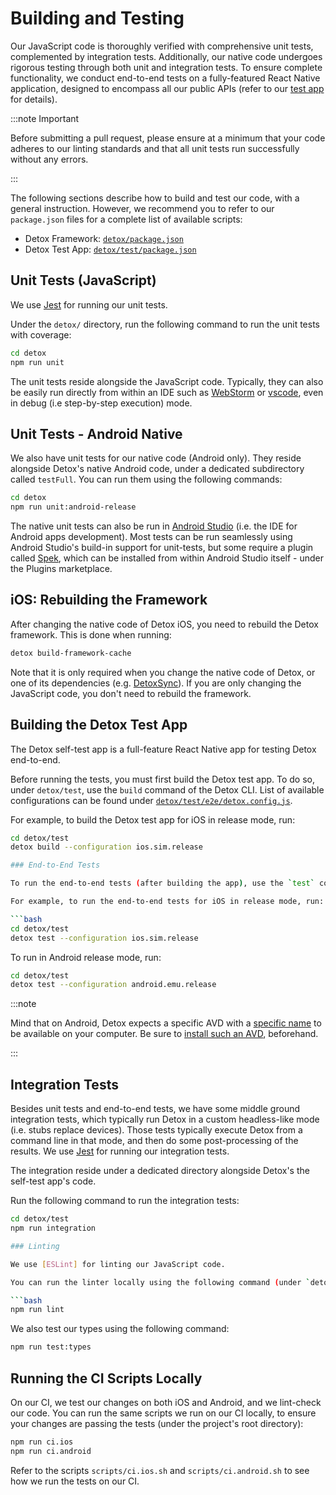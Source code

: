 # Building and Testing

Our JavaScript code is thoroughly verified with comprehensive unit tests, complemented by integration tests.
Additionally, our native code undergoes rigorous testing through both unit and integration tests.
To ensure complete functionality, we conduct end-to-end tests on a fully-featured React Native application, designed to encompass all our public APIs (refer to our [test app] for details).

:::note Important

Before submitting a pull request, please ensure at a minimum that your code adheres to our linting standards and that all unit tests run successfully without any errors.

:::

The following sections describe how to build and test our code, with a general instruction.
However, we recommend you to refer to our `package.json` files for a complete list of available scripts:

- Detox Framework: [`detox/package.json`]
- Detox Test App: [`detox/test/package.json`]

## Unit Tests (JavaScript)

We use [Jest] for running our unit tests.

Under the `detox/` directory, run the following command to run the unit tests with coverage:

```bash
cd detox
npm run unit
```
The unit tests reside alongside the JavaScript code. Typically, they can also be easily run directly from within an IDE such as [WebStorm](https://www.jetbrains.com/webstorm/) or [vscode](https://code.visualstudio.com/), even in debug (i.e step-by-step execution) mode.

## Unit Tests - Android Native

We also have unit tests for our native code (Android only). They reside alongside Detox's native Android code, under a dedicated subdirectory called `testFull`. You can run them using the following commands:

```bash
cd detox
npm run unit:android-release
```
The native unit tests can also be run in [Android Studio](https://developer.android.com/studio) (i.e. the IDE for Android apps development). Most tests can be run seamlessly using Android Studio's build-in support for unit-tests, but some require a plugin called [Spek](https://plugins.jetbrains.com/plugin/10915-spek-framework), which can be installed from within Android Studio itself - under the Plugins marketplace.

## iOS: Rebuilding the Framework

After changing the native code of Detox iOS, you need to rebuild the Detox framework. This is done when running:

```bash
detox build-framework-cache
```

Note that it is only required when you change the native code of Detox, or one of its dependencies (e.g. [DetoxSync]).
If you are only changing the JavaScript code, you don't need to rebuild the framework.

## Building the Detox Test App

The Detox self-test app is a full-feature React Native app for testing Detox end-to-end.

Before running the tests, you must first build the Detox test app. To do so, under `detox/test`, use the `build` command of the Detox CLI.
List of available configurations can be found under [`detox/test/e2e/detox.config.js`].

For example, to build the Detox test app for iOS in release mode, run:

```bash
cd detox/test
detox build --configuration ios.sim.release

### End-to-End Tests

To run the end-to-end tests (after building the app), use the `test` command of the Detox CLI.

For example, to run the end-to-end tests for iOS in release mode, run:

```bash
cd detox/test
detox test --configuration ios.sim.release
```

To run in Android release mode, run:

```bash
cd detox/test
detox test --configuration android.emu.release
```

:::note

Mind that on Android, Detox expects a specific AVD with a [specific name](https://github.com/wix/Detox/blob/24f68c3bd7675ed6f508e3f5fea97509eb7991b2/detox/test/e2e/detox.config.js#L111) to be available on your computer.
Be sure to [install such an AVD](https://developer.android.com/studio/run/managing-avds#createavd), beforehand.

:::

## Integration Tests

Besides unit tests and end-to-end tests, we have some middle ground integration tests, which typically run Detox in a custom headless-like mode (i.e. stubs replace devices). Those tests typically execute Detox from a command line in that mode, and then do some post-processing of the results. We use [Jest] for running our integration tests.

The integration reside under a dedicated directory alongside Detox's the self-test app's code.

Run the following command to run the integration tests:

```bash
cd detox/test
npm run integration

### Linting

We use [ESLint] for linting our JavaScript code.

You can run the linter locally using the following command (under `detox/test`):

```bash
npm run lint
```

We also test our types using the following command:

```bash
npm run test:types
```

## Running the CI Scripts Locally

On our CI, we test our changes on both iOS and Android, and we lint-check our code.
You can run the same scripts we run on our CI locally, to ensure your changes are passing the tests (under the project's root directory):

```bash
npm run ci.ios
npm run ci.android
```

Refer to the scripts `scripts/ci.ios.sh` and `scripts/ci.android.sh` to see how we run the tests on our CI.

[test app]: https://github.com/wix/Detox/tree/master/detox/test
[DetoxSync]: https://github.com/wix/DetoxSync
[`detox/test/e2e/detox.config.js`]: https://github.com/wix/Detox/blob/6e87dc13826341dba21ed0a732e5b57efa08e7b5/detox/test/e2e/detox.config.js#L137
[ESLint]: https://eslint.org/
[Jest]: https://jestjs.io/
[`detox/package.json`]: https://github.com/wix/Detox/blob/master/detox/package.json
[`detox/test/package.json`]: https://github.com/wix/Detox/blob/master/detox/test/package.json

